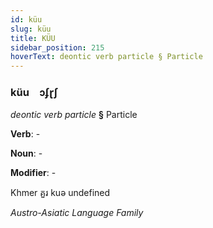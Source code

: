 ```yaml
---
id: küu
slug: küu
title: KÜU
sidebar_position: 215
hoverText: deontic verb particle § Particle
---
```


### küu&emsp;<span kind="abugida">ɔʄɽʃ</span>

*deontic verb particle* **§** Particle

**Verb**: -

**Noun**: -

**Modifier**: -

Khmer គួរ kuə undefined

*Austro-Asiatic Language Family*